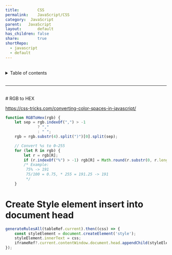 ```yaml
---
title:        CSS
permalink:    JavaScript/CSS
category:  JavaScript
parent:   JavaScript
layout:       default
has_children: false
share:        true
shortRepo:
  - javascript
  - default          
---
```



<br/>          

<details markdown="block">                
<summary>                
Table of contents                
</summary>                
{: .text-delta }                
1. TOC                
{:toc}                
</details>                

<br/>                

***                

<br/>
# RGB to HEX

https://css-tricks.com/converting-color-spaces-in-javascript/

```javascript
function RGBToHex(rgb) {
    let sep = rgb.indexOf(",") > -1
              ? ","
              : " ";
    rgb = rgb.substr(4).split(")")[0].split(sep);

    // Convert %s to 0–255
    for (let R in rgb) {
        let r = rgb[R];
        if (r.indexOf("%") > -1) rgb[R] = Math.round(r.substr(0, r.length - 1) / 100 * 255);
        /* Example:
         75% -> 191
         75/100 = 0.75, * 255 = 191.25 -> 191
         */
    }
```

# Create Style element insert into document head

```javascript
generateRulesAll(tableRef.current).then((css) => {
    const styleElement = document.createElement('style');
    styleElement.innerText = css;
    iframeRef?.current.contentWindow.document.head.appendChild(styleElement);
});
```
